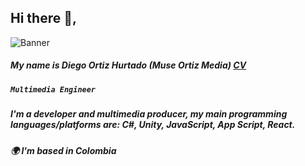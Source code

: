 ## Hi there 👋,
![Banner](https://mir-s3-cdn-cf.behance.net/c4441e6712398ce6e0c401509a520a17/1fa0963f-eb21-4ae0-8e40-61f4d14e914c_rwc_168x4x1996x393x3200.png?h=8e58cb30d5fbec101e3ab8fd62970904 "Welcome to mi profile")
##### My name is **Diego Ortiz Hurtado** (*Muse Ortiz Media*) [CV](https://museortizmedia.github.io/)
##### `Multimedia Engineer`
##### I'm a developer and multimedia producer, my main programming languages/platforms are: C#, Unity, JavaScript, App Script, React.
##### 🌍 I'm based in Colombia

<!-- This content will not appear in the rendered Markdown 
Skills
...
Socials
...

- [x] asd
- [ ] asd
-->
